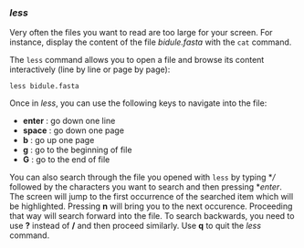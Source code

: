 ### *less*

Very often the files you want to read are too large for your screen.
For instance, display the content of the file _bidule.fasta_ with the `cat` command.

The `less` command allows you to open a file and browse its content interactively (line by line or page by page): 

`less bidule.fasta`

Once in *less*, you can use the following keys to navigate into the file:

- **enter** : go down one line
- **space** : go down one page
- **b** : go up one page
- **g** : go to the beginning of file
- **G** : go to the end of file

You can also search through the file you opened with `less` by typing **/* followed by the characters you want to search and then pressing **enter*. 
The screen will jump to the first occurrence of the searched item which will be highlighted.
Pressing **n** will bring you to the next occurence. 
Proceeding that way will search forward into the file. 
To search backwards, you need to use **?** instead of **/** and then proceed similarly.
Use **q** to quit the *less* command.

